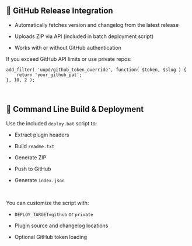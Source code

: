📅 GitHub Release Integration
----------------------------

-   Automatically fetches version and changelog from the latest release

-   Uploads ZIP via API (included in batch deployment script)

-   Works with or without GitHub authentication

If you exceed GitHub API limits or use private repos:

~~~~~~~~~~~~~~~~~~~~~~~~~~~~~~~~~~~~~~~~~~~~~~~~~~~~~~~~~~~~~~~~~~~~~~~~~~~~~~~~
add_filter( 'uupd/github_token_override', function( $token, $slug ) {
    return 'your_github_pat';
}, 10, 2 );
~~~~~~~~~~~~~~~~~~~~~~~~~~~~~~~~~~~~~~~~~~~~~~~~~~~~~~~~~~~~~~~~~~~~~~~~~~~~~~~~

 

🔧 Command Line Build & Deployment
---------------------------------

Use the included `deploy.bat` script to:

-   Extract plugin headers

-   Build `readme.txt`

-   Generate ZIP

-   Push to GitHub

-   Generate `index.json`

 

You can customize the script with:

-   `DEPLOY_TARGET=github` or `private`

-   Plugin source and changelog locations

-   Optional GitHub token loading
